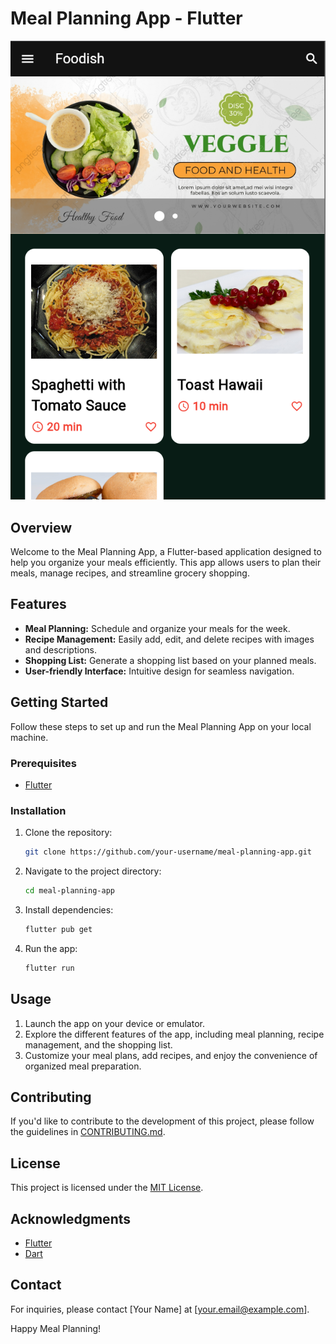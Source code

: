 # Meal Planning App - Flutter

![Meal Planning App](App_screenshot.png)

## Overview

Welcome to the Meal Planning App, a Flutter-based application designed to help you organize your meals efficiently. This app allows users to plan their meals, manage recipes, and streamline grocery shopping.

## Features

- **Meal Planning:** Schedule and organize your meals for the week.
- **Recipe Management:** Easily add, edit, and delete recipes with images and descriptions.
- **Shopping List:** Generate a shopping list based on your planned meals.
- **User-friendly Interface:** Intuitive design for seamless navigation.

## Getting Started

Follow these steps to set up and run the Meal Planning App on your local machine.

### Prerequisites

- [Flutter](https://flutter.dev/docs/get-started/install)

### Installation

1. Clone the repository:

    ```bash
    git clone https://github.com/your-username/meal-planning-app.git
    ```

2. Navigate to the project directory:

    ```bash
    cd meal-planning-app
    ```

3. Install dependencies:

    ```bash
    flutter pub get
    ```

4. Run the app:

    ```bash
    flutter run
    ```

## Usage

1. Launch the app on your device or emulator.
2. Explore the different features of the app, including meal planning, recipe management, and the shopping list.
3. Customize your meal plans, add recipes, and enjoy the convenience of organized meal preparation.

## Contributing

If you'd like to contribute to the development of this project, please follow the guidelines in [CONTRIBUTING.md](CONTRIBUTING.md).

## License

This project is licensed under the [MIT License](LICENSE).

## Acknowledgments

- [Flutter](https://flutter.dev/)
- [Dart](https://dart.dev/)

## Contact

For inquiries, please contact [Your Name] at [your.email@example.com].

Happy Meal Planning!
